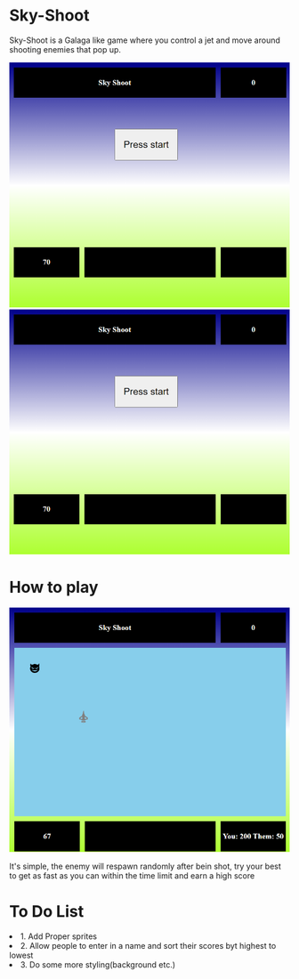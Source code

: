 <h1>Sky-Shoot</h1>
<p>Sky-Shoot is a Galaga like game where you control a jet and move around shooting enemies that pop up.</p>
<img src="./images/Screenshot 2024-04-17 225852.png" alt="" srcset="">
<img src="./images/Screenshot 2024-04-17 225852.png" alt="">
<h1>How to play</h1>
<img src="./images/Screenshot 2024-04-17 232155.png" alt="" srcset="">
<p>It's simple, the enemy will respawn randomly after bein shot, try your best to get as fast as you can within the time limit and earn a high score</p>
<h1>To Do List</h1>
<li>1. Add Proper sprites</li>
<li>2. Allow people to enter in a name and sort their scores byt highest to lowest</li>
<li>3. Do some more styling(background etc.)</li>

